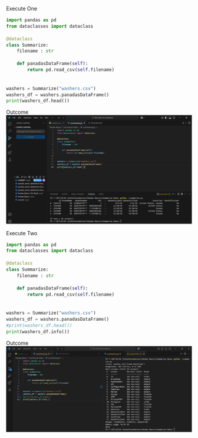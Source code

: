 Execute One

```py
import pandas as pd
from dataclasses import dataclass

@dataclass
class Summarize:
    filename : str
    
    def panadasDataFrame(self):
        return pd.read_csv(self.filename)


washers = Summarize("washers.csv")
washers_df = washers.panadasDataFrame()
print(washers_df.head())

```

Outcome
![alt text](image.png)

Execute Two

```py
import pandas as pd
from dataclasses import dataclass

@dataclass
class Summarize:
    filename : str
    
    def panadasDataFrame(self):
        return pd.read_csv(self.filename)


washers = Summarize("washers.csv")
washers_df = washers.panadasDataFrame()
#print(washers_df.head())
print(washers_df.info())
```

Outcome
![alt text](image-1.png)